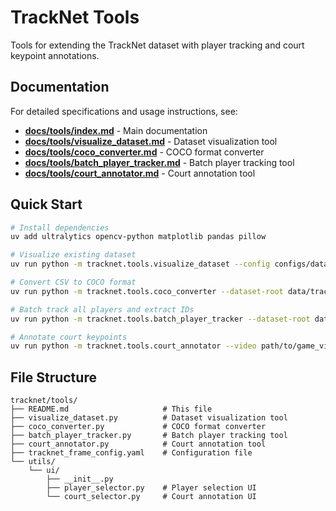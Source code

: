 # TrackNet Tools

Tools for extending the TrackNet dataset with player tracking and court keypoint annotations.

## Documentation

For detailed specifications and usage instructions, see:
- **[docs/tools/index.md](../../docs/tools/index.md)** - Main documentation
- **[docs/tools/visualize_dataset.md](../../docs/tools/visualize_dataset.md)** - Dataset visualization tool
- **[docs/tools/coco_converter.md](../../docs/tools/coco_converter.md)** - COCO format converter
- **[docs/tools/batch_player_tracker.md](../../docs/tools/batch_player_tracker.md)** - Batch player tracking tool
- **[docs/tools/court_annotator.md](../../docs/tools/court_annotator.md)** - Court annotation tool

## Quick Start

```bash
# Install dependencies
uv add ultralytics opencv-python matplotlib pandas pillow

# Visualize existing dataset
uv run python -m tracknet.tools.visualize_dataset --config configs/dataset/tracknet.yaml

# Convert CSV to COCO format
uv run python -m tracknet.tools.coco_converter --dataset-root data/tracknet --output annotations.json

# Batch track all players and extract IDs
uv run python -m tracknet.tools.batch_player_tracker --dataset-root data/tracknet --output-dir outputs/batch_tracking --extract-ids --skip-ui

# Annotate court keypoints
uv run python -m tracknet.tools.court_annotator --video path/to/game_video.mp4 --output court.json
```

## File Structure

```
tracknet/tools/
├── README.md                     # This file
├── visualize_dataset.py          # Dataset visualization tool
├── coco_converter.py             # COCO format converter
├── batch_player_tracker.py       # Batch player tracking tool
├── court_annotator.py            # Court annotation tool
├── tracknet_frame_config.yaml    # Configuration file
└── utils/
    └── ui/
        ├── __init__.py
        ├── player_selector.py    # Player selection UI
        └── court_selector.py     # Court annotation UI
```

